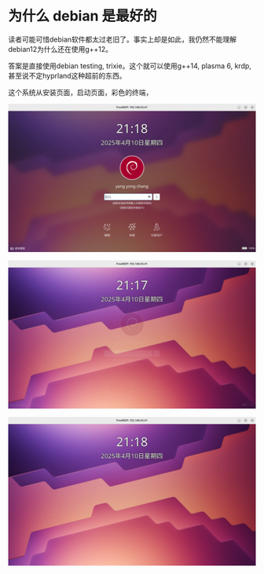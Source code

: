 # 为什么 debian 是最好的

读者可能可惜debian软件都太过老旧了。事实上却是如此，我仍然不能理解debian12为什么还在使用g++12。

答案是直接使用debian testing, trixie。这个就可以使用g++14, plasma 6, krdp, 甚至说不定hyprland这种超前的东西。

这个系统从安装页面，启动页面，彩色的终端，

![输入图片说明](/imgs/2025-04-10/wfEUOFITuBeTr2ea.png)

![输入图片说明](/imgs/2025-04-10/2WaQWNC2SUMhePyc.png)

![输入图片说明](/imgs/2025-04-10/c89tdDOANGA7gV1H.png)


<!--stackedit_data:
eyJoaXN0b3J5IjpbMjU2NjYyNjI5XX0=
-->